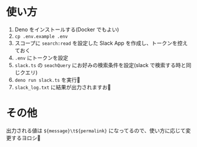 # 使い方

1. Deno をインストールする(Docker でもよい)
1. `cp .env.example .env`
1. スコープに `search:read` を設定した Slack App を作成し、トークンを控えておく
1. `.env` にトークンを設定
1. `slack.ts` の `seachQuery` にお好みの検索条件を設定(slack で検索する時と同じクエリ)
1. `deno run slack.ts` を実行🚀
1. `slack_log.txt` に結果が出力されますお🐔

# その他

出力される値は `${message}\t${permalink}` になってるので、使い方に応じて変更するヨロシ🍜